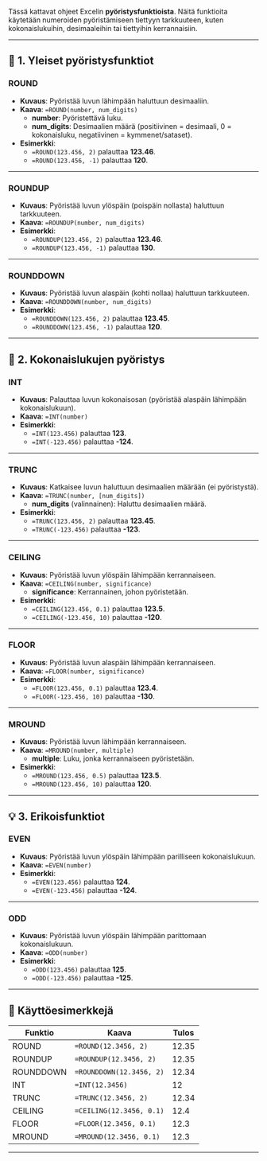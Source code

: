 Tässä kattavat ohjeet Excelin **pyöristysfunktioista**. Näitä funktioita käytetään numeroiden pyöristämiseen tiettyyn tarkkuuteen, kuten kokonaislukuihin, desimaaleihin tai tiettyihin kerrannaisiin.

---

## 📐 **1. Yleiset pyöristysfunktiot**
### **ROUND**
- **Kuvaus**: Pyöristää luvun lähimpään haluttuun desimaaliin.
- **Kaava**: `=ROUND(number, num_digits)`
  - **number**: Pyöristettävä luku.
  - **num_digits**: Desimaalien määrä (positiivinen = desimaali, 0 = kokonaisluku, negatiivinen = kymmenet/sataset).
- **Esimerkki**:
  - `=ROUND(123.456, 2)` palauttaa **123.46**.
  - `=ROUND(123.456, -1)` palauttaa **120**.

---

### **ROUNDUP**
- **Kuvaus**: Pyöristää luvun ylöspäin (poispäin nollasta) haluttuun tarkkuuteen.
- **Kaava**: `=ROUNDUP(number, num_digits)`
- **Esimerkki**:
  - `=ROUNDUP(123.456, 2)` palauttaa **123.46**.
  - `=ROUNDUP(123.456, -1)` palauttaa **130**.

---

### **ROUNDDOWN**
- **Kuvaus**: Pyöristää luvun alaspäin (kohti nollaa) haluttuun tarkkuuteen.
- **Kaava**: `=ROUNDDOWN(number, num_digits)`
- **Esimerkki**:
  - `=ROUNDDOWN(123.456, 2)` palauttaa **123.45**.
  - `=ROUNDDOWN(123.456, -1)` palauttaa **120**.

---

## 🔢 **2. Kokonaislukujen pyöristys**
### **INT**
- **Kuvaus**: Palauttaa luvun kokonaisosan (pyöristää alaspäin lähimpään kokonaislukuun).
- **Kaava**: `=INT(number)`
- **Esimerkki**:
  - `=INT(123.456)` palauttaa **123**.
  - `=INT(-123.456)` palauttaa **-124**.

---

### **TRUNC**
- **Kuvaus**: Katkaisee luvun haluttuun desimaalien määrään (ei pyöristystä).
- **Kaava**: `=TRUNC(number, [num_digits])`
  - **num_digits** (valinnainen): Haluttu desimaalien määrä.
- **Esimerkki**:
  - `=TRUNC(123.456, 2)` palauttaa **123.45**.
  - `=TRUNC(-123.456)` palauttaa **-123**.

---

### **CEILING**
- **Kuvaus**: Pyöristää luvun ylöspäin lähimpään kerrannaiseen.
- **Kaava**: `=CEILING(number, significance)`
  - **significance**: Kerrannainen, johon pyöristetään.
- **Esimerkki**:
  - `=CEILING(123.456, 0.1)` palauttaa **123.5**.
  - `=CEILING(-123.456, 10)` palauttaa **-120**.

---

### **FLOOR**
- **Kuvaus**: Pyöristää luvun alaspäin lähimpään kerrannaiseen.
- **Kaava**: `=FLOOR(number, significance)`
- **Esimerkki**:
  - `=FLOOR(123.456, 0.1)` palauttaa **123.4**.
  - `=FLOOR(-123.456, 10)` palauttaa **-130**.

---

### **MROUND**
- **Kuvaus**: Pyöristää luvun lähimpään kerrannaiseen.
- **Kaava**: `=MROUND(number, multiple)`
  - **multiple**: Luku, jonka kerrannaiseen pyöristetään.
- **Esimerkki**:
  - `=MROUND(123.456, 0.5)` palauttaa **123.5**.
  - `=MROUND(123.456, 10)` palauttaa **120**.

---

## 💡 **3. Erikoisfunktiot**
### **EVEN**
- **Kuvaus**: Pyöristää luvun ylöspäin lähimpään parilliseen kokonaislukuun.
- **Kaava**: `=EVEN(number)`
- **Esimerkki**:
  - `=EVEN(123.456)` palauttaa **124**.
  - `=EVEN(-123.456)` palauttaa **-124**.

---

### **ODD**
- **Kuvaus**: Pyöristää luvun ylöspäin lähimpään parittomaan kokonaislukuun.
- **Kaava**: `=ODD(number)`
- **Esimerkki**:
  - `=ODD(123.456)` palauttaa **125**.
  - `=ODD(-123.456)` palauttaa **-125**.

---

## 🎯 **Käyttöesimerkkejä**

| **Funktio**       | **Kaava**             | **Tulos** |
|--------------------|-----------------------|-----------|
| ROUND              | `=ROUND(12.3456, 2)` | 12.35     |
| ROUNDUP            | `=ROUNDUP(12.3456, 2)` | 12.35     |
| ROUNDDOWN          | `=ROUNDDOWN(12.3456, 2)` | 12.34 |
| INT                | `=INT(12.3456)`      | 12        |
| TRUNC              | `=TRUNC(12.3456, 2)` | 12.34     |
| CEILING            | `=CEILING(12.3456, 0.1)` | 12.4 |
| FLOOR              | `=FLOOR(12.3456, 0.1)` | 12.3 |
| MROUND             | `=MROUND(12.3456, 0.1)` | 12.3 |

---

